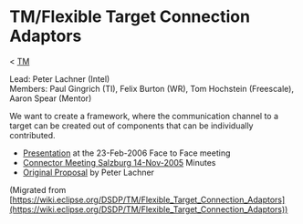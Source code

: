 

TM/Flexible Target Connection Adaptors
======================================

< [TM](./TM "TM")

Lead: Peter Lachner (Intel)  
Members: Paul Gingrich (TI), Felix Burton (WR), Tom Hochstein (Freescale), Aaron Spear (Mentor)

We want to create a framework, where the communication channel to a target can be created out of components that can be individually contributed.

*   [Presentation](https://www.eclipse.org/downloads/download.php?file=/dsdp/tm/presentations/2006-2-23_Toronto_TM_Connectors.ppt) at the 23-Feb-2006 Face to Face meeting
*   [Connector Meeting Salzburg 14-Nov-2005](./DSDP-TM_Connector_Meeting_Salzburg_2005x11x14 "DSDP-TM Connector Meeting Salzburg 2005x11x14") Minutes
*   [Original Proposal](https://www.eclipse.org/downloads/download.php?file=/dsdp/tm/doc/DSDP-TM_Target_Connection_Adapter_Proposal.pdf) by Peter Lachner


(Migrated from [https://wiki.eclipse.org/DSDP/TM/Flexible_Target_Connection_Adaptors](https://wiki.eclipse.org/DSDP/TM/Flexible_Target_Connection_Adaptors))